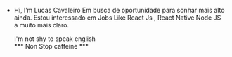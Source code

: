 
- Hi, I’m Lucas Cavaleiro
  Em busca de oportunidade para sonhar mais alto ainda.
    Estou interessado em Jobs Like React Js , React Native Node JS a muito mais claro.

     I'm not shy to speak english  
         *** Non Stop caffeine ***


